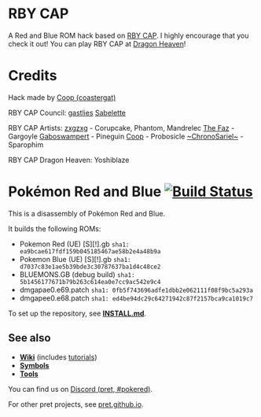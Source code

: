 # RBY CAP

A Red and Blue ROM hack based on [RBY CAP](https://www.smogon.com/forums/threads/3.3737699/).
I highly encourage that you check it out!
You can play RBY CAP at [Dragon Heaven](http://petmodsdh.com/)!

# Credits

Hack made by [Coop (coastergat)](https://github.com/coastergat)

RBY CAP Council: 
[gastlies](https://www.smogon.com/forums/members/gastlies.540559/)
[Sabelette](https://www.smogon.com/forums/members/sabelette.583793/)

RBY CAP Artists:
[zxgzxg](https://www.smogon.com/forums/members/zxgzxg.501316/) - Corupcake, Phantom, Mandrelec
[The Faz](https://www.smogon.com/forums/members/the-faz.375033/) - Gargoyle
[Gaboswampert](https://www.smogon.com/forums/members/gaboswampert.566431/) - Pineguin
[Coop](https://github.com/coastergat) - Probosicle
[~ChronoSariel~](https://www.smogon.com/forums/members/chronosariel.693264/) - Sparophim

RBY CAP Dragon Heaven:
Yoshiblaze


# Pokémon Red and Blue [![Build Status][ci-badge]][ci]

This is a disassembly of Pokémon Red and Blue.

It builds the following ROMs:

- Pokemon Red (UE) [S][!].gb `sha1: ea9bcae617fdf159b045185467ae58b2e4a48b9a`
- Pokemon Blue (UE) [S][!].gb `sha1: d7037c83e1ae5b39bde3c30787637ba1d4c48ce2`
- BLUEMONS.GB (debug build) `sha1: 5b1456177671b79b263c614ea0e7cc9ac542e9c4`
- dmgapae0.e69.patch `sha1: 0fb5f743696adfe1dbb2e062111f08f9bc5a293a`
- dmgapee0.e68.patch `sha1: ed4be94dc29c64271942c87f2157bca9ca1019c7`

To set up the repository, see [**INSTALL.md**](INSTALL.md).


## See also

- [**Wiki**][wiki] (includes [tutorials][tutorials])
- [**Symbols**][symbols]
- [**Tools**][tools]

You can find us on [Discord (pret, #pokered)](https://discord.gg/d5dubZ3).

For other pret projects, see [pret.github.io](https://pret.github.io/).

[wiki]: https://github.com/pret/pokered/wiki
[tutorials]: https://github.com/pret/pokered/wiki/Tutorials
[symbols]: https://github.com/pret/pokered/tree/symbols
[tools]: https://github.com/pret/gb-asm-tools
[ci]: https://github.com/pret/pokered/actions
[ci-badge]: https://github.com/pret/pokered/actions/workflows/main.yml/badge.svg
